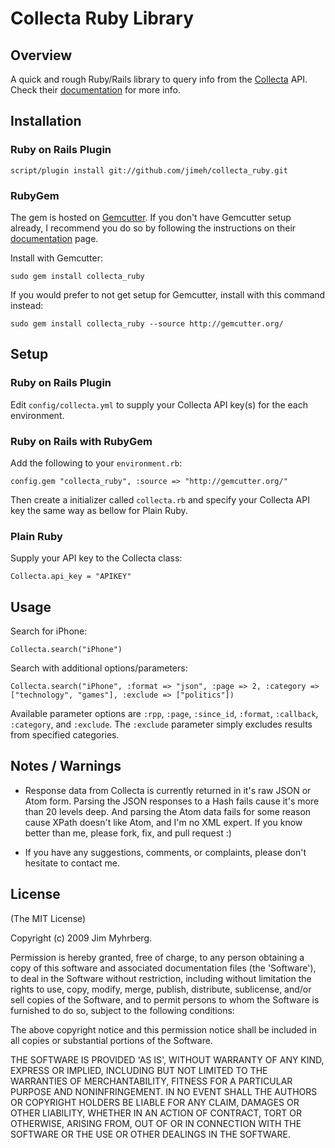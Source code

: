 # Collecta Ruby Library

## Overview

A quick and rough Ruby/Rails library to query info from the [Collecta][1] API. Check their [documentation][2] for more info.

[1]: http://collecta.com/
[2]: http://developer.collecta.com/

## Installation

### Ruby on Rails Plugin

    script/plugin install git://github.com/jimeh/collecta_ruby.git

### RubyGem

The gem is hosted on [Gemcutter][1]. If you don't have Gemcutter setup already, I recommend you do so by following the instructions on their [documentation][2] page.

[1]: http://gemcutter.org/
[2]: http://gemcutter.org/pages/gem_docs

Install with Gemcutter:

    sudo gem install collecta_ruby

If you would prefer to not get setup for Gemcutter, install with this command instead:

    sudo gem install collecta_ruby --source http://gemcutter.org/

## Setup

### Ruby on Rails Plugin

Edit `config/collecta.yml` to supply your Collecta API key(s) for the each environment.

### Ruby on Rails with RubyGem

Add the following to your `environment.rb`:

    config.gem "collecta_ruby", :source => "http://gemcutter.org/"

Then create a initializer called `collecta.rb` and specify your Collecta API key the same way as bellow for Plain Ruby.

### Plain Ruby

Supply your API key to the Collecta class:

    Collecta.api_key = "APIKEY"

## Usage

Search for iPhone:

    Collecta.search("iPhone")

Search with additional options/parameters:

    Collecta.search("iPhone", :format => "json", :page => 2, :category => ["technology", "games"], :exclude => ["politics"])

Available parameter options are `:rpp`, `:page`, `:since_id`, `:format`, `:callback`, `:category`, and `:exclude`. The `:exclude` parameter simply excludes results from specified categories.

## Notes / Warnings

* Response data from Collecta is currently returned in it's raw JSON or Atom form. Parsing the JSON responses to a Hash fails cause it's more than 20 levels deep. And parsing the Atom data fails for some reason cause XPath doesn't like Atom, and I'm no XML expert. If you know better than me, please fork, fix, and pull request :)

* If you have any suggestions, comments, or complaints, please don't hesitate to contact me.


## License

(The MIT License)

Copyright (c) 2009 Jim Myhrberg.

Permission is hereby granted, free of charge, to any person obtaining
a copy of this software and associated documentation files (the
'Software'), to deal in the Software without restriction, including
without limitation the rights to use, copy, modify, merge, publish,
distribute, sublicense, and/or sell copies of the Software, and to
permit persons to whom the Software is furnished to do so, subject to
the following conditions:

The above copyright notice and this permission notice shall be
included in all copies or substantial portions of the Software.

THE SOFTWARE IS PROVIDED 'AS IS', WITHOUT WARRANTY OF ANY KIND,
EXPRESS OR IMPLIED, INCLUDING BUT NOT LIMITED TO THE WARRANTIES OF
MERCHANTABILITY, FITNESS FOR A PARTICULAR PURPOSE AND NONINFRINGEMENT.
IN NO EVENT SHALL THE AUTHORS OR COPYRIGHT HOLDERS BE LIABLE FOR ANY
CLAIM, DAMAGES OR OTHER LIABILITY, WHETHER IN AN ACTION OF CONTRACT,
TORT OR OTHERWISE, ARISING FROM, OUT OF OR IN CONNECTION WITH THE
SOFTWARE OR THE USE OR OTHER DEALINGS IN THE SOFTWARE.